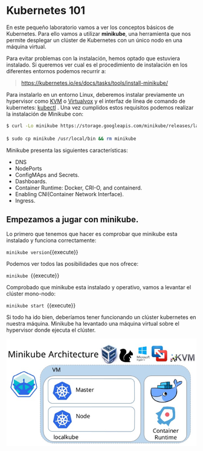 # Kubernetes 101

En este pequeño laboratorio vamos a ver los conceptos básicos de Kubernetes. Para ello vamos a utilizar **minikube**, una herramienta que nos permite desplegar un clúster de Kubernetes con un único nodo en una máquina virtual. 

Para evitar problemas con la instalación, hemos optado que estuviera instalado. Si queremos ver cual es el procedimiento de instalación en los diferentes entornos podemos recurrir a:

> https://kubernetes.io/es/docs/tasks/tools/install-minikube/

Para instalarlo en un entorno Linux, deberemos instalar previamente un hypervisor como  [KVM](http://www.linux-kvm.org/) o [Virtualvox](https://www.virtualbox.org/wiki/Downloads) y el interfaz de línea de comando de kubernetes: [kubectl](https://kubernetes.io/docs/tasks/tools/install-kubectl/) .  Una vez cumplidos estos requisitos podemos realizar la instalación de Minikube con:

``` bash
$ curl -Lo minikube https://storage.googleapis.com/minikube/releases/latest/minikube-linux-amd64 && chmod +x minikube 

$ sudo cp minikube /usr/local/bin && rm minikube
```

Minikube presenta las siguientes características:

- DNS
- NodePorts
- ConfigMAps and Secrets.
- Dashboards.
- Container Runtime: Docker, CRI-O, and containerd.
- Enabling CNI(Container Network Interface).
- Ingress.



## Empezamos a jugar con minikube.

Lo primero que tenemos que hacer es comprobar que minikube esta instalado y funciona correctamente:

`minikube version`{{execute}}

Podemos ver todos las posibilidades que nos ofrece:

`minikube `{{execute}}

Comprobado que minikube esta instalado y operativo, vamos a levantar el clúster mono-nodo:

`minikube start `{{execute}}

Si todo ha ido bien, deberíamos tener funcionando un clúster kubernetes en nuestra máquina. Minikube ha levantado una máquina virtual sobre el hypervisor donde ejecuta el clúster.

  ![Introduction to Minikube](./images/minikube-architecture.jpg )